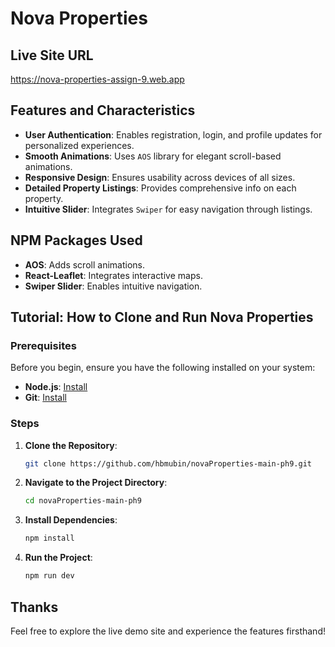 # Nova Properties

## Live Site URL

https://nova-properties-assign-9.web.app

## Features and Characteristics

- **User Authentication**: Enables registration, login, and profile updates for personalized experiences.
- **Smooth Animations**: Uses `AOS` library for elegant scroll-based animations.
- **Responsive Design**: Ensures usability across devices of all sizes.
- **Detailed Property Listings**: Provides comprehensive info on each property.
- **Intuitive Slider**: Integrates `Swiper` for easy navigation through listings.

## NPM Packages Used

- **AOS**: Adds scroll animations.
- **React-Leaflet**: Integrates interactive maps.
- **Swiper Slider**: Enables intuitive navigation.

  
## Tutorial: How to Clone and Run Nova Properties

### Prerequisites
Before you begin, ensure you have the following installed on your system:
- **Node.js**: [Install](https://nodejs.org/)
- **Git**: [Install](https://git-scm.com/)

### Steps

1. **Clone the Repository**:
   ```bash
   git clone https://github.com/hbmubin/novaProperties-main-ph9.git
2. **Navigate to the Project Directory**:
      ```bash
   cd novaProperties-main-ph9
4. **Install Dependencies**:
    ```bash
   npm install
5. **Run the Project**:
    ```bash
    npm run dev
## Thanks

Feel free to explore the live demo site and experience the features firsthand!
